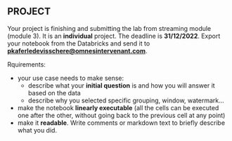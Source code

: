 ## PROJECT

Your project is finishing and submitting the lab from streaming module (module 3). It is an **individual** project.
The deadline is **31/12/2022**. Export your notebook from the Databricks and send it to
**pkaferledevisschere@omnesintervenant.com**.

Rquirements:
- your use case needs to make sense:
    - describe what your **initial question** is and how you will answer it based on the data 
    - describe why you selected specific grouping, window, watermark...
- make the notebook **linearly executable** (all the cells can be executed one after the other, without going back to the previous cell at any point)
- make it **readable**. Write comments or markdown text to briefly describe what you did. 
